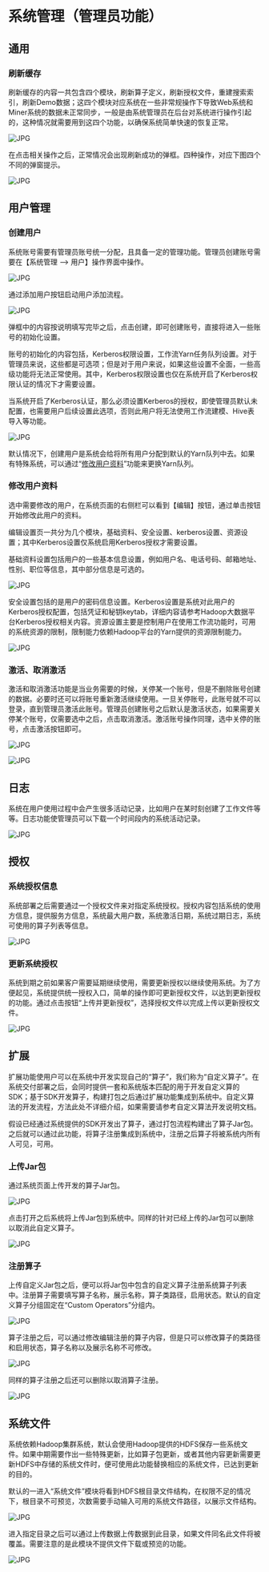 # 系统管理（管理员功能）

## 通用

### 刷新缓存

刷新缓存的内容一共包含四个模块，刷新算子定义，刷新授权文件，重建搜索索引，刷新Demo数据；这四个模块对应系统在一些非常规操作下导致Web系统和Miner系统的数据未正常同步，一般是由系统管理员在后台对系统进行操作引起的，这种情况就需要用到这四个功能，以确保系统简单快速的恢复正常。

![JPG](..\..\img\2.jpg)

在点击相关操作之后，正常情况会出现刷新成功的弹框。四种操作，对应下图四个不同的弹窗提示。

![JPG](..\..\img\3.jpg)

## 用户管理

### 创建用户

系统账号需要有管理员账号统一分配，且具备一定的管理功能。管理员创建账号需要在【系统管理 –> 用户】操作界面中操作。

![JPG](..\..\img\4.jpg)

通过添加用户按钮启动用户添加流程。

![JPG](..\..\img\5.jpg)

弹框中的内容按说明填写完毕之后，点击创建，即可创建账号，直接将进入一些账号的初始化设置。

账号的初始化的内容包括，Kerberos权限设置，工作流Yarn任务队列设置。对于管理员来说，这些都是可选项；但是对于用户来说，如果这些设置不全面，一些高级功能将无法正常使用。其中，Kerberos权限设置也仅在系统开启了Kerberos权限认证的情况下才需要设置。

当系统开启了Kerberos认证，那么必须设置Kerberos的授权，即使管理员默认未配置，也需要用户后续设置此选项，否则此用户将无法使用工作流建模、Hive表导入等功能。

![JPG](..\..\img\6.jpg)

默认情况下，创建用户是系统会给将所有用户分配到默认的Yarn队列中去。如果有特殊系统，可以通过“[修改用户资料](https://www.xdatainsight.com/portal/%E5%B8%AE%E5%8A%A9%E6%96%87%E6%A1%A3/ICM/V3.1%20%E6%93%8D%E4%BD%9C%E6%89%8B%E5%86%8C/ICM%20V3.1%20%E6%93%8D%E4%BD%9C%E6%89%8B%E5%86%8C.htm#_%E4%BF%AE%E6%94%B9%E7%94%A8%E6%88%B7%E8%B5%84%E6%96%99)”功能来更换Yarn队列。

### 修改用户资料

选中需要修改的用户，在系统页面的右侧栏可以看到【编辑】按钮，通过单击按钮开始修改此用户的资料。

编辑设置页一共分为几个模块，基础资料、安全设置、kerberos设置、资源设置；其中Kerberos设置仅系统启用Kerberos授权才需要设置。

基础资料设置包括用户的一些基本信息设置，例如用户名、电话号码、邮箱地址、性别、职位等信息，其中部分信息是可选的。

![JPG](..\..\img\7.jpg)

安全设置包括的是用户的密码信息设置。Kerberos设置是系统对此用户的Kerberos授权配置，包括凭证和秘钥keytab，详细内容请参考Hadoop大数据平台Kerberos授权相关内容。资源设置主要是控制用户在使用工作流功能时，可用的系统资源的限制，限制能力依赖Hadoop平台的Yarn提供的资源限制能力。

![JPG](..\..\img\8.jpg)

### 激活、取消激活

激活和取消激活功能是当业务需要的时候，关停某一个账号，但是不删除账号创建的数据。必要时还可以将账号重新激活继续使用。一旦关停账号，此账号就不可以登录，直到管理员激活此账号。管理员创建账号之后默认是激活状态，如果需要关停某个账号，仅需要选中之后，点击取消激活。激活账号操作同理，选中关停的账号，点击激活按钮即可。

![JPG](..\..\img\9.jpg)

![JPG](..\..\img\10.jpg)

## 日志

系统在用户使用过程中会产生很多活动记录，比如用户在某时刻创建了工作文件等等。日志功能使管理员可以下载一个时间段内的系统活动记录。

![JPG](..\..\img\11.jpg)

## 授权

### 系统授权信息

系统部署之后需要通过一个授权文件来对指定系统授权。授权内容包括系统的使用方信息，提供服务方信息，系统最大用户数，系统激活日期，系统过期日志，系统可使用的算子列表等信息。

![JPG](..\..\img\12.jpg)

### 更新系统授权

系统到期之前如果客户需要延期继续使用，需要更新授权以继续使用系统。为了方便起见，系统提供统一授权入口，简单的操作即可更新授权文件，以达到更新授权的功能。通过点击按钮“上传并更新授权”，选择授权文件以完成上传以更新授权文件。

![JPG](..\..\img\13.jpg)

## 扩展

扩展功能使用户可以在系统中开发实现自己的“算子”，我们称为“自定义算子”。在系统交付部署之后，会同时提供一套和系统版本匹配的用于开发自定义算的SDK；基于SDK开发算子，构建打包之后通过扩展功能集成到系统中。自定义算法的开发流程，方法此处不详细介绍，如果需要请参考自定义算法开发说明文档。

假设已经通过系统提供的SDK开发出了算子，通过打包流程构建出了算子Jar包。之后就可以通过此功能，将算子注册集成到系统中，注册之后算子将被系统内所有人可见，可用。

### 上传Jar包

通过系统页面上传开发的算子Jar包。

![JPG](..\..\img\14.jpg)

点击打开之后系统将上传Jar包到系统中。同样的针对已经上传的Jar包可以删除以取消此自定义算子。

![JPG](..\..\img\15.jpg)

### 注册算子

上传自定义Jar包之后，便可以将Jar包中包含的自定义算子注册系统算子列表中。注册算子需要填写算子名称，展示名称，算子类路径，启用状态。默认的自定义算子分组固定在“Custom Operators”分组内。

![JPG](..\..\img\16.jpg)

算子注册之后，可以通过修改编辑注册的算子内容，但是只可以修改算子的类路径和启用状态，算子名称以及展示名称不可修改。

![JPG](..\..\img\17.jpg)

同样的算子注册之后还可以删除以取消算子注册。

![JPG](..\..\img\18.jpg)

##   系统文件

系统依赖Hadoop集群系统，默认会使用Hadoop提供的HDFS保存一些系统文件。如果中期需要作出一些特殊更新，比如算子包更新，或者其他内容更新需要更新HDFS中存储的系统文件时，便可使用此功能替换相应的系统文件，已达到更新的目的。

默认的一进入“系统文件”模块将看到HDFS根目录文件结构，在权限不足的情况下，根目录不可预览，次数需要手动输入可用的系统文件路径，以展示文件结构。

![JPG](..\..\img\19.jpg)

进入指定目录之后可以通过上传数据上传数据到此目录，如果文件同名此文件将被覆盖。需要注意的是此模块不提供文件下载或预览的功能。

![JPG](..\..\img\20.jpg)
